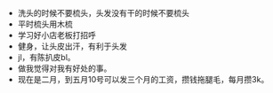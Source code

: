 - 洗头的时候不要梳头，头发没有干的时候不要梳头
- 平时梳头用木梳
- 学习好小店老板打招呼
- 健身，让头皮出汗，有利于头发
- jl，有陈扒皮bl。
- 做我觉得对我有好处的事。
- 现在是二月，到五月10号可以发三个月的工资，攒钱拖腿毛，每月攒3k。
